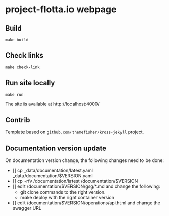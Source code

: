 # project-flotta.io webpage


## Build

```
make build
```

## Check links

```
make check-link
```

## Run site locally

```
make run
```

The site is available at http://localhost:4000/

## Contrib

Template based on `github.com/themefisher/kross-jekyll` project.


## Documentation version update

On documentation version change, the following changes need to be done:

- [] cp _data/documentation/latest.yaml _data/documentation/$VERSION.yaml
- [] cp -rfv /documentation/latest /documentation/$VERSION
- [] edit /documentation/$VERSION/gsg/*.md and change the following:
  - git clone commands to the right version.
  - make deploy with the right container version
- [] edit /documentation/$VERSION/operations/api.html and change the swagger URL

